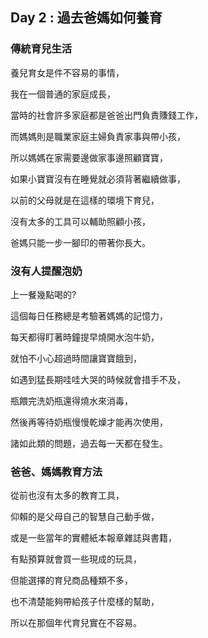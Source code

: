 ## Day 2 : 過去爸媽如何養育

### 傳統育兒生活

養兒育女是件不容易的事情，

我在一個普通的家庭成長，

當時的社會許多家庭都是爸爸出門負責賺錢工作，

而媽媽則是職業家庭主婦負責家事與帶小孩，

所以媽媽在家需要邊做家事邊照顧寶寶，

如果小寶寶沒有在睡覺就必須背著繼續做事，

以前的父母就是在這樣的環境下育兒，

沒有太多的工具可以輔助照顧小孩，

爸媽只能一步一腳印的帶著你長大。

### 沒有人提醒泡奶

上一餐幾點喝的?

這個每日任務總是考驗著媽媽的記憶力，

每天都得盯著時鐘提早燒開水泡牛奶，

就怕不小心超過時間讓寶寶餓到，

如遇到猛長期哇哇大哭的時候就會措手不及，

瓶餵完洗奶瓶還得燒水來消毒，

然後再等待奶瓶慢慢乾燥才能再次使用，

諸如此類的問題，過去每一天都在發生。

### 爸爸、媽媽教育方法

從前也沒有太多的教育工具，

仰賴的是父母自己的智慧自己動手做，

或是一些當年的實體紙本報章雜誌與書籍，

有點預算就會買一些現成的玩具，

但能選擇的育兒商品種類不多，

也不清楚能夠帶給孩子什麼樣的幫助，

所以在那個年代育兒實在不容易。